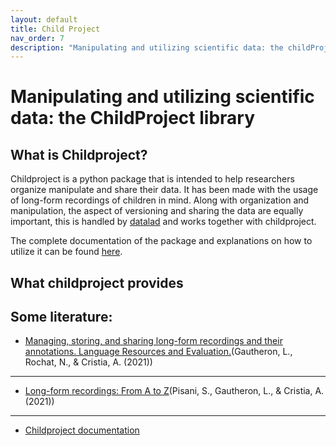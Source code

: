 ```yaml
---
layout: default
title: Child Project
nav_order: 7
description: "Manipulating and utilizing scientific data: the childProject library"
---
```


# Manipulating and utilizing scientific data: the ChildProject library

## What is Childproject?

Childproject is a python package that is intended to help researchers organize manipulate and share their data. It has been made with the usage of long-form recordings of children in mind. Along with organization and manipulation, the aspect of versioning and sharing the data are equally important, this is handled by [datalad](https://handbook.datalad.org/) and works together with childproject.

The complete documentation of the package and explanations on how to utilize it can be found [here](https://childproject.readthedocs.io).

## What childproject provides



## Some literature:

- [Managing, storing, and sharing long-form recordings and their annotations. Language Resources and Evaluation.](https://psyarxiv.com/w8trm/download?format=pdf)(Gautheron, L., Rochat, N., & Cristia, A. (2021))

---

- [Long-form recordings: From A to Z](https://bookdown.org/alecristia/exelang-book/)(Pisani, S., Gautheron, L., & Cristia, A. (2021))

---

- [Childproject documentation](https://childproject.readthedocs.io)